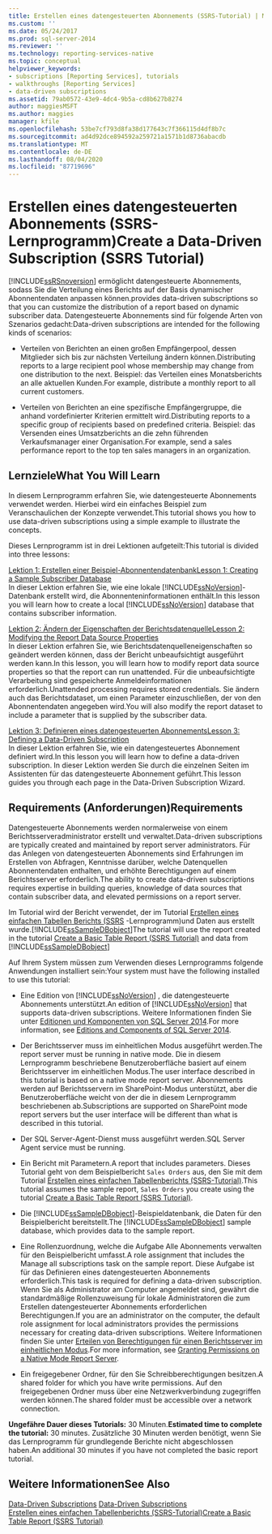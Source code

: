 ```yaml
---
title: Erstellen eines datengesteuerten Abonnements (SSRS-Tutorial) | Microsoft-Dokumentation
ms.custom: ''
ms.date: 05/24/2017
ms.prod: sql-server-2014
ms.reviewer: ''
ms.technology: reporting-services-native
ms.topic: conceptual
helpviewer_keywords:
- subscriptions [Reporting Services], tutorials
- walkthroughs [Reporting Services]
- data-driven subscriptions
ms.assetid: 79ab0572-43e9-4dc4-9b5a-cd8b627b8274
author: maggiesMSFT
ms.author: maggies
manager: kfile
ms.openlocfilehash: 53be7cf793d8fa38d177643c7f366115d4df8b7c
ms.sourcegitcommit: ad4d92dce894592a259721a1571b1d8736abacdb
ms.translationtype: MT
ms.contentlocale: de-DE
ms.lasthandoff: 08/04/2020
ms.locfileid: "87719696"
---
```

# <a name="create-a-data-driven-subscription-ssrs-tutorial"></a><span data-ttu-id="d8e65-102">Erstellen eines datengesteuerten Abonnements (SSRS-Lernprogramm)</span><span class="sxs-lookup"><span data-stu-id="d8e65-102">Create a Data-Driven Subscription (SSRS Tutorial)</span></span>
  [!INCLUDE[ssRSnoversion](../includes/ssrsnoversion-md.md)] <span data-ttu-id="d8e65-103">ermöglicht datengesteuerte Abonnements, sodass Sie die Verteilung eines Berichts auf der Basis dynamischer Abonnentendaten anpassen können.</span><span class="sxs-lookup"><span data-stu-id="d8e65-103">provides data-driven subscriptions so that you can customize the distribution of a report based on dynamic subscriber data.</span></span> <span data-ttu-id="d8e65-104">Datengesteuerte Abonnements sind für folgende Arten von Szenarios gedacht:</span><span class="sxs-lookup"><span data-stu-id="d8e65-104">Data-driven subscriptions are intended for the following kinds of scenarios:</span></span>  
  
-   <span data-ttu-id="d8e65-105">Verteilen von Berichten an einen großen Empfängerpool, dessen Mitglieder sich bis zur nächsten Verteilung ändern können.</span><span class="sxs-lookup"><span data-stu-id="d8e65-105">Distributing reports to a large recipient pool whose membership may change from one distribution to the next.</span></span> <span data-ttu-id="d8e65-106">Beispiel: das Verteilen eines Monatsberichts an alle aktuellen Kunden.</span><span class="sxs-lookup"><span data-stu-id="d8e65-106">For example, distribute a monthly report to all current customers.</span></span>  
  
-   <span data-ttu-id="d8e65-107">Verteilen von Berichten an eine spezifische Empfängergruppe, die anhand vordefinierter Kriterien ermittelt wird.</span><span class="sxs-lookup"><span data-stu-id="d8e65-107">Distributing reports to a specific group of recipients based on predefined criteria.</span></span> <span data-ttu-id="d8e65-108">Beispiel: das Versenden eines Umsatzberichts an die zehn führenden Verkaufsmanager einer Organisation.</span><span class="sxs-lookup"><span data-stu-id="d8e65-108">For example, send a sales performance report to the top ten sales managers in an organization.</span></span>  
  
## <a name="what-you-will-learn"></a><span data-ttu-id="d8e65-109">Lernziele</span><span class="sxs-lookup"><span data-stu-id="d8e65-109">What You Will Learn</span></span>  
 <span data-ttu-id="d8e65-110">In diesem Lernprogramm erfahren Sie, wie datengesteuerte Abonnements verwendet werden. Hierbei wird ein einfaches Beispiel zum Veranschaulichen der Konzepte verwendet.</span><span class="sxs-lookup"><span data-stu-id="d8e65-110">This tutorial shows you how to use data-driven subscriptions using a simple example to illustrate the concepts.</span></span>  
  
 <span data-ttu-id="d8e65-111">Dieses Lernprogramm ist in drei Lektionen aufgeteilt:</span><span class="sxs-lookup"><span data-stu-id="d8e65-111">This tutorial is divided into three lessons:</span></span>  
  
 [<span data-ttu-id="d8e65-112">Lektion 1: Erstellen einer Beispiel-Abonnentendatenbank</span><span class="sxs-lookup"><span data-stu-id="d8e65-112">Lesson 1: Creating a Sample Subscriber Database</span></span>](lesson-1-creating-a-sample-subscriber-database.md)  
 <span data-ttu-id="d8e65-113">In dieser Lektion erfahren Sie, wie eine lokale [!INCLUDE[ssNoVersion](../includes/ssnoversion-md.md)]-Datenbank erstellt wird, die Abonnenteninformationen enthält.</span><span class="sxs-lookup"><span data-stu-id="d8e65-113">In this lesson you will learn how to create a local [!INCLUDE[ssNoVersion](../includes/ssnoversion-md.md)] database that contains subscriber information.</span></span>  
  
 [<span data-ttu-id="d8e65-114">Lektion 2: Ändern der Eigenschaften der Berichtsdatenquelle</span><span class="sxs-lookup"><span data-stu-id="d8e65-114">Lesson 2: Modifying the Report Data Source Properties</span></span>](lesson-2-modifying-the-report-data-source-properties.md)  
 <span data-ttu-id="d8e65-115">In dieser Lektion erfahren Sie, wie Berichtsdatenquelleneigenschaften so geändert werden können, dass der Bericht unbeaufsichtigt ausgeführt werden kann.</span><span class="sxs-lookup"><span data-stu-id="d8e65-115">In this lesson, you will learn how to modify report data source properties so that the report can run unattended.</span></span> <span data-ttu-id="d8e65-116">Für die unbeaufsichtigte Verarbeitung sind gespeicherte Anmeldeinformationen erforderlich.</span><span class="sxs-lookup"><span data-stu-id="d8e65-116">Unattended processing requires stored credentials.</span></span> <span data-ttu-id="d8e65-117">Sie ändern auch das Berichtsdataset, um einen Parameter einzuschließen, der von den Abonnentendaten angegeben wird.</span><span class="sxs-lookup"><span data-stu-id="d8e65-117">You will also modify the report dataset to include a parameter that is supplied by the subscriber data.</span></span>  
  
 [<span data-ttu-id="d8e65-118">Lektion 3: Definieren eines datengesteuerten Abonnements</span><span class="sxs-lookup"><span data-stu-id="d8e65-118">Lesson 3: Defining a Data-Driven Subscription</span></span>](lesson-3-defining-a-data-driven-subscription.md)  
 <span data-ttu-id="d8e65-119">In dieser Lektion erfahren Sie, wie ein datengesteuertes Abonnement definiert wird.</span><span class="sxs-lookup"><span data-stu-id="d8e65-119">In this lesson you will learn how to define a data-driven subscription.</span></span> <span data-ttu-id="d8e65-120">In dieser Lektion werden Sie durch die einzelnen Seiten im Assistenten für das datengesteuerte Abonnement geführt.</span><span class="sxs-lookup"><span data-stu-id="d8e65-120">This lesson guides you through each page in the Data-Driven Subscription Wizard.</span></span>  
  
## <a name="requirements"></a><span data-ttu-id="d8e65-121">Requirements (Anforderungen)</span><span class="sxs-lookup"><span data-stu-id="d8e65-121">Requirements</span></span>  
 <span data-ttu-id="d8e65-122">Datengesteuerte Abonnements werden normalerweise von einem Berichtsserveradministrator erstellt und verwaltet.</span><span class="sxs-lookup"><span data-stu-id="d8e65-122">Data-driven subscriptions are typically created and maintained by report server administrators.</span></span> <span data-ttu-id="d8e65-123">Für das Anlegen von datengesteuerten Abonnements sind Erfahrungen im Erstellen von Abfragen, Kenntnisse darüber, welche Datenquellen Abonnentendaten enthalten, und erhöhte Berechtigungen auf einem Berichtsserver erforderlich.</span><span class="sxs-lookup"><span data-stu-id="d8e65-123">The ability to create data-driven subscriptions requires expertise in building queries, knowledge of data sources that contain subscriber data, and elevated permissions on a report server.</span></span>  
  
 <span data-ttu-id="d8e65-124">Im Tutorial wird der Bericht verwendet, der im Tutorial [Erstellen eines einfachen Tabellen Berichts &#40;SSRS](create-a-basic-table-report-ssrs-tutorial.md) -Lernprogramm&#41;und Daten aus erstellt wurde.[!INCLUDE[ssSampleDBobject](../includes/sssampledbobject-md.md)]</span><span class="sxs-lookup"><span data-stu-id="d8e65-124">The tutorial will use the report created in the tutorial [Create a Basic Table Report &#40;SSRS Tutorial&#41;](create-a-basic-table-report-ssrs-tutorial.md) and data from [!INCLUDE[ssSampleDBobject](../includes/sssampledbobject-md.md)]</span></span>  
  
 <span data-ttu-id="d8e65-125">Auf Ihrem System müssen zum Verwenden dieses Lernprogramms folgende Anwendungen installiert sein:</span><span class="sxs-lookup"><span data-stu-id="d8e65-125">Your system must have the following installed to use this tutorial:</span></span>  
  
-   <span data-ttu-id="d8e65-126">Eine Edition von [!INCLUDE[ssNoVersion](../includes/ssnoversion-md.md)] , die datengesteuerte Abonnements unterstützt.</span><span class="sxs-lookup"><span data-stu-id="d8e65-126">An edition of [!INCLUDE[ssNoVersion](../includes/ssnoversion-md.md)] that supports data-driven subscriptions.</span></span> <span data-ttu-id="d8e65-127">Weitere Informationen finden Sie unter [Editionen und Komponenten von SQL Server 2014](../sql-server/editions-and-components-of-sql-server-2016.md).</span><span class="sxs-lookup"><span data-stu-id="d8e65-127">For more information, see [Editions and Components of SQL Server 2014](../sql-server/editions-and-components-of-sql-server-2016.md).</span></span>  
  
-   <span data-ttu-id="d8e65-128">Der Berichtsserver muss im einheitlichen Modus ausgeführt werden.</span><span class="sxs-lookup"><span data-stu-id="d8e65-128">The report server must be running in native mode.</span></span> <span data-ttu-id="d8e65-129">Die in diesem Lernprogramm beschriebene Benutzeroberfläche basiert auf einem Berichtsserver im einheitlichen Modus.</span><span class="sxs-lookup"><span data-stu-id="d8e65-129">The user interface described in this tutorial is based on a native mode report server.</span></span> <span data-ttu-id="d8e65-130">Abonnements werden auf Berichtsservern im SharePoint-Modus unterstützt, aber die Benutzeroberfläche weicht von der die in diesem Lernprogramm beschriebenen ab.</span><span class="sxs-lookup"><span data-stu-id="d8e65-130">Subscriptions are supported on SharePoint mode report servers but the user interface will be different than what is described in this tutorial.</span></span>  
  
-   <span data-ttu-id="d8e65-131">Der SQL Server-Agent-Dienst muss ausgeführt werden.</span><span class="sxs-lookup"><span data-stu-id="d8e65-131">SQL Server Agent service must be running.</span></span>  
  
-   <span data-ttu-id="d8e65-132">Ein Bericht mit Parametern.</span><span class="sxs-lookup"><span data-stu-id="d8e65-132">A report that includes parameters.</span></span> <span data-ttu-id="d8e65-133">Dieses Tutorial geht von dem Beispielbericht `Sales Orders` aus, den Sie mit dem Tutorial [Erstellen eines einfachen Tabellenberichts &#40;SSRS-Tutorial&#41;](create-a-basic-table-report-ssrs-tutorial.md).</span><span class="sxs-lookup"><span data-stu-id="d8e65-133">This tutorial assumes the sample report, `Sales Orders` you create using the tutorial [Create a Basic Table Report &#40;SSRS Tutorial&#41;](create-a-basic-table-report-ssrs-tutorial.md).</span></span>  
  
-   <span data-ttu-id="d8e65-134">Die [!INCLUDE[ssSampleDBobject](../includes/sssampledbobject-md.md)]-Beispieldatenbank, die Daten für den Beispielbericht bereitstellt.</span><span class="sxs-lookup"><span data-stu-id="d8e65-134">The [!INCLUDE[ssSampleDBobject](../includes/sssampledbobject-md.md)] sample database, which provides data to the sample report.</span></span>  
  
-   <span data-ttu-id="d8e65-135">Eine Rollenzuordnung, welche die Aufgabe Alle Abonnements verwalten für den Beispielbericht umfasst.</span><span class="sxs-lookup"><span data-stu-id="d8e65-135">A role assignment that includes the Manage all subscriptions task on the sample report.</span></span> <span data-ttu-id="d8e65-136">Diese Aufgabe ist für das Definieren eines datengesteuerten Abonnements erforderlich.</span><span class="sxs-lookup"><span data-stu-id="d8e65-136">This task is required for defining a data-driven subscription.</span></span> <span data-ttu-id="d8e65-137">Wenn Sie als Administrator am Computer angemeldet sind, gewährt die standardmäßige Rollenzuweisung für lokale Administratoren die zum Erstellen datengesteuerter Abonnements erforderlichen Berechtigungen.</span><span class="sxs-lookup"><span data-stu-id="d8e65-137">If you are an administrator on the computer, the default role assignment for local administrators provides the permissions necessary for creating data-driven subscriptions.</span></span> <span data-ttu-id="d8e65-138">Weitere Informationen finden Sie unter [Erteilen von Berechtigungen für einen Berichtsserver im einheitlichen Modus](security/granting-permissions-on-a-native-mode-report-server.md).</span><span class="sxs-lookup"><span data-stu-id="d8e65-138">For more information, see [Granting Permissions on a Native Mode Report Server](security/granting-permissions-on-a-native-mode-report-server.md).</span></span>  
  
-   <span data-ttu-id="d8e65-139">Ein freigegebener Ordner, für den Sie Schreibberechtigungen besitzen.</span><span class="sxs-lookup"><span data-stu-id="d8e65-139">A shared folder for which you have write permissions.</span></span> <span data-ttu-id="d8e65-140">Auf den freigegebenen Ordner muss über eine Netzwerkverbindung zugegriffen werden können.</span><span class="sxs-lookup"><span data-stu-id="d8e65-140">The shared folder must be accessible over a network connection.</span></span>  
  
 <span data-ttu-id="d8e65-141">**Ungefähre Dauer dieses Tutorials:** 30 Minuten.</span><span class="sxs-lookup"><span data-stu-id="d8e65-141">**Estimated time to complete the tutorial:** 30 minutes.</span></span> <span data-ttu-id="d8e65-142">Zusätzliche 30 Minuten werden benötigt, wenn Sie das Lernprogramm für grundlegende Berichte nicht abgeschlossen haben.</span><span class="sxs-lookup"><span data-stu-id="d8e65-142">An additional 30 minutes if you have not completed the basic report tutorial.</span></span>  
  
## <a name="see-also"></a><span data-ttu-id="d8e65-143">Weitere Informationen</span><span class="sxs-lookup"><span data-stu-id="d8e65-143">See Also</span></span>  
 <span data-ttu-id="d8e65-144">[Data-Driven Subscriptions](subscriptions/data-driven-subscriptions.md) </span><span class="sxs-lookup"><span data-stu-id="d8e65-144">[Data-Driven Subscriptions](subscriptions/data-driven-subscriptions.md) </span></span>  
 [<span data-ttu-id="d8e65-145">Erstellen eines einfachen Tabellenberichts &#40;SSRS-Tutorial&#41;</span><span class="sxs-lookup"><span data-stu-id="d8e65-145">Create a Basic Table Report &#40;SSRS Tutorial&#41;</span></span>](create-a-basic-table-report-ssrs-tutorial.md)  
  
  
